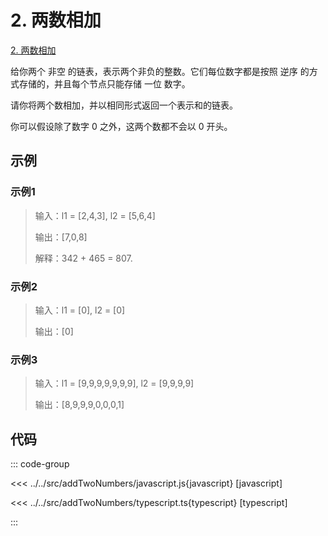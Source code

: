 # 2. 两数相加

[2. 两数相加](https://leetcode.cn/problems/add-two-numbers/)

给你两个 非空 的链表，表示两个非负的整数。它们每位数字都是按照 逆序 的方式存储的，并且每个节点只能存储 一位 数字。

请你将两个数相加，并以相同形式返回一个表示和的链表。

你可以假设除了数字 0 之外，这两个数都不会以 0 开头。

## 示例

### 示例1

> 输入：l1 = [2,4,3], l2 = [5,6,4]
>
> 输出：[7,0,8]
>
> 解释：342 + 465 = 807.

### 示例2

> 输入：l1 = [0], l2 = [0]
>
> 输出：[0]

### 示例3

> 输入：l1 = [9,9,9,9,9,9,9], l2 = [9,9,9,9]
>
> 输出：[8,9,9,9,0,0,0,1]

## 代码

::: code-group

<<< ../../src/addTwoNumbers/javascript.js{javascript} [javascript]

<<< ../../src/addTwoNumbers/typescript.ts{typescript} [typescript]

:::

